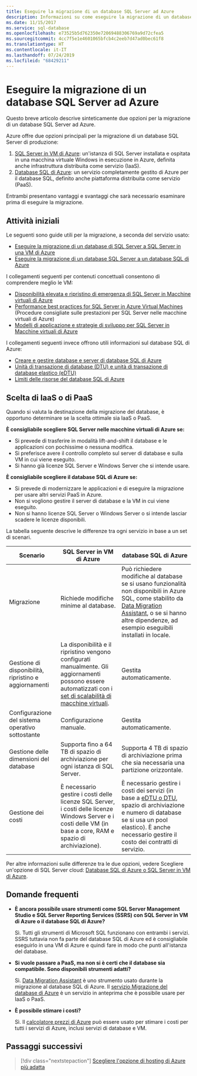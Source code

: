 ```yaml
---
title: Eseguire la migrazione di un database SQL Server ad Azure
description: Informazioni su come eseguire la migrazione di un database SQL Server da SQL Server locale ad Azure.
ms.date: 11/15/2017
ms.service: sql-database
ms.openlocfilehash: e73525b5d762350e72069488306769a9d72cfea5
ms.sourcegitcommit: 4cc7f5e1e4601065bfcb4c2eeb7d47ad0bec61f8
ms.translationtype: HT
ms.contentlocale: it-IT
ms.lasthandoff: 07/24/2019
ms.locfileid: "68429211"
---
```

# <a name="migrate-a-sql-server-database-to-azure"></a>Eseguire la migrazione di un database SQL Server ad Azure

Questo breve articolo descrive sinteticamente due opzioni per la migrazione di un database SQL Server ad Azure.

Azure offre due opzioni principali per la migrazione di un database SQL Server di produzione:

1. [SQL Server in VM di Azure](https://docs.microsoft.com/azure/virtual-machines/windows/sql/virtual-machines-windows-sql-server-iaas-overview): un'istanza di SQL Server installata e ospitata in una macchina virtuale Windows in esecuzione in Azure, definita anche infrastruttura distribuita come servizio (IaaS).
2. [Database SQL di Azure](https://docs.microsoft.com/azure/sql-database/sql-database-technical-overview): un servizio completamente gestito di Azure per il database SQL, definito anche piattaforma distribuita come servizio (PaaS).

Entrambi presentano vantaggi e svantaggi che sarà necessario esaminare prima di eseguire la migrazione.

## <a name="get-started"></a>Attività iniziali

Le seguenti sono guide utili per la migrazione, a seconda del servizio usato:

* [Eseguire la migrazione di un database di SQL Server a SQL Server in una VM di Azure](https://docs.microsoft.com/azure/virtual-machines/windows/sql/virtual-machines-windows-migrate-sql)
* [Eseguire la migrazione di un database SQL Server a un database SQL di Azure](https://docs.microsoft.com/azure/sql-database/sql-database-migrate-your-sql-server-database)

I collegamenti seguenti per contenuti concettuali consentono di comprendere meglio le VM:

* [Disponibilità elevata e ripristino di emergenza di SQL Server in Macchine virtuali di Azure](https://docs.microsoft.com/azure/virtual-machines/windows/sql/virtual-machines-windows-sql-high-availability-dr)
* [Performance best practices for SQL Server in Azure Virtual Machines](https://docs.microsoft.com/azure/virtual-machines/windows/sql/virtual-machines-windows-sql-performance) (Procedure consigliate sulle prestazioni per SQL Server nelle macchine virtuali di Azure)
* [Modelli di applicazione e strategie di sviluppo per SQL Server in Macchine virtuali di Azure](https://docs.microsoft.com/azure/virtual-machines/windows/sql/virtual-machines-windows-sql-server-app-patterns-dev-strategies)

I collegamenti seguenti invece offrono utili informazioni sul database SQL di Azure:

* [Creare e gestire database e server di database SQL di Azure](https://docs.microsoft.com/azure/sql-database/sql-database-servers-databases)
* [Unità di transazione di database (DTU) e unità di transazione di database elastico (eDTU)](https://docs.microsoft.com/azure/sql-database/sql-database-what-is-a-dtu)
* [Limiti delle risorse del database SQL di Azure](https://docs.microsoft.com/azure/sql-database/sql-database-resource-limits)

## <a name="choosing-iaas-or-paas"></a>Scelta di IaaS o di PaaS

Quando si valuta la destinazione della migrazione del database, è opportuno determinare se la scelta ottimale sia IaaS o PaaS.

**È consigliabile scegliere SQL Server nelle macchine virtuali di Azure se:**

* Si prevede di trasferire in modalità lift-and-shift il database e le applicazioni con pochissime o nessuna modifica.
* Si preferisce avere il controllo completo sul server di database e sulla VM in cui viene eseguito.
* Si hanno già licenze SQL Server e Windows Server che si intende usare.

**È consigliabile scegliere il database SQL di Azure se:**

* Si prevede di modernizzare le applicazioni e di eseguire la migrazione per usare altri servizi PaaS in Azure.
* Non si vogliono gestire il server di database e la VM in cui viene eseguito.
* Non si hanno licenze SQL Server o Windows Server o si intende lasciar scadere le licenze disponibili.

La tabella seguente descrive le differenze tra ogni servizio in base a un set di scenari.

| Scenario | SQL Server in VM di Azure | database SQL di Azure |
|----------|-------------------------|--------------------|
| Migrazione | Richiede modifiche minime al database. | Può richiedere modifiche al database se si usano funzionalità non disponibili in Azure SQL, come stabilito da [Data Migration Assistant](https://www.microsoft.com/download/details.aspx?id=53595), o se si hanno altre dipendenze, ad esempio eseguibili installati in locale.|
| Gestione di disponibilità, ripristino e aggiornamenti | La disponibilità e il ripristino vengono configurati manualmente. Gli aggiornamenti possono essere automatizzati con i [set di scalabilità di macchine virtuali](https://docs.microsoft.com/azure/virtual-machine-scale-sets/virtual-machine-scale-sets-automatic-upgrade). | Gestita automaticamente. |
| Configurazione del sistema operativo sottostante | Configurazione manuale. | Gestita automaticamente. |
| Gestione delle dimensioni del database | Supporta fino a 64 TB di spazio di archiviazione per ogni istanza di SQL Server. | Supporta 4 TB di spazio di archiviazione prima che sia necessaria una partizione orizzontale. |
| Gestione dei costi | È necessario gestire i costi delle licenze SQL Server, i costi delle licenze Windows Server e i costi delle VM (in base a core, RAM e spazio di archiviazione). | È necessario gestire i costi dei servizi (in base a [eDTU o DTU](https://docs.microsoft.com/azure/sql-database/sql-database-what-is-a-dtu), spazio di archiviazione e numero di database se si usa un pool elastico).  È anche necessario gestire il costo dei contratti di servizio. |

Per altre informazioni sulle differenze tra le due opzioni, vedere Scegliere un'opzione di SQL Server cloud: [Database SQL di Azure o SQL Server in VM di Azure](https://docs.microsoft.com/azure/sql-database/sql-database-paas-vs-sql-server-iaas).

## <a name="faq"></a>Domande frequenti

* **È ancora possibile usare strumenti come SQL Server Management Studio e SQL Server Reporting Services (SSRS) con SQL Server in VM di Azure o il database SQL di Azure?**

    Sì. Tutti gli strumenti di Microsoft SQL funzionano con entrambi i servizi. SSRS tuttavia non fa parte del database SQL di Azure ed è consigliabile eseguirlo in una VM di Azure e quindi fare in modo che punti all'istanza del database.

* **Si vuole passare a PaaS, ma non si è certi che il database sia compatibile. Sono disponibili strumenti adatti?**

    Sì. [Data Migration Assistant](https://www.microsoft.com/download/details.aspx?id=53595) è uno strumento usato durante la migrazione al database SQL di Azure.  Il [servizio Migrazione del database di Azure](https://azure.microsoft.com/campaigns/database-migration/) è un servizio in anteprima che è possibile usare per IaaS o PaaS.

* **È possibile stimare i costi?**

    Sì.  Il [calcolatore prezzi di Azure](https://azure.microsoft.com/pricing/calculator/) può essere usato per stimare i costi per tutti i servizi di Azure, inclusi servizi di database e VM.

## <a name="next-steps"></a>Passaggi successivi

> [!div class="nextstepaction"]
> [Scegliere l'opzione di hosting di Azure più adatta](dotnet-howto-choose-migration.md)
